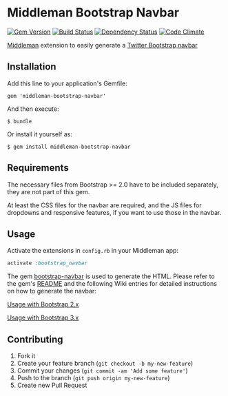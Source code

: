 # Middleman Bootstrap Navbar

[![Gem Version](https://badge.fury.io/rb/middleman-bootstrap-navbar.png)](http://badge.fury.io/rb/middleman-bootstrap-navbar)
[![Build Status](https://secure.travis-ci.org/krautcomputing/middleman-bootstrap-navbar.png)](http://travis-ci.org/krautcomputing/middleman-bootstrap-navbar)
[![Dependency Status](https://gemnasium.com/krautcomputing/middleman-bootstrap-navbar.png)](https://gemnasium.com/krautcomputing/middleman-bootstrap-navbar)
[![Code Climate](https://codeclimate.com/github/krautcomputing/middleman-bootstrap-navbar.png)](https://codeclimate.com/github/krautcomputing/middleman-bootstrap-navbar)

[Middleman](http://middlemanapp.com/) extension to easily generate a [Twitter Bootstrap navbar](http://twitter.github.io/bootstrap/components.html#navbar)

## Installation

Add this line to your application's Gemfile:

    gem 'middleman-bootstrap-navbar'

And then execute:

    $ bundle

Or install it yourself as:

    $ gem install middleman-bootstrap-navbar

## Requirements

The necessary files from Bootstrap >= 2.0 have to be included separately, they are not part of this gem.

At least the CSS files for the navbar are required, and the JS files for dropdowns and responsive features, if you want to use those in the navbar.

## Usage

Activate the extensions in `config.rb` in your Middleman app:

```ruby
activate :bootstrap_navbar
```

The gem [bootstrap-navbar](https://github.com/krautcomputing/bootstrap-navbar) is used to generate the HTML. Please refer to the gem's [README](https://github.com/krautcomputing/bootstrap-navbar/blob/master/README.md) and the following Wiki entries for detailed instructions on how to generate the navbar:

[Usage with Bootstrap 2.x](https://github.com/krautcomputing/bootstrap-navbar/wiki/Usage-with-Bootstrap-2.x)

[Usage with Bootstrap 3.x](https://github.com/krautcomputing/bootstrap-navbar/wiki/Usage-with-Bootstrap-3.x)

## Contributing

1. Fork it
2. Create your feature branch (`git checkout -b my-new-feature`)
3. Commit your changes (`git commit -am 'Add some feature'`)
4. Push to the branch (`git push origin my-new-feature`)
5. Create new Pull Request
